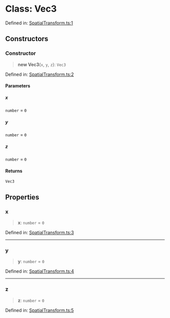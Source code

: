 # Class: Vec3

Defined in: [SpatialTransform.ts:1](https://github.com/webspatial/webspatial-sdk/blob/61c10fdd1eb0797e7a65f18c05fc06e8b1381245/core/src/core/SpatialTransform.ts#L1)

## Constructors

### Constructor

> **new Vec3**(`x`, `y`, `z`): `Vec3`

Defined in: [SpatialTransform.ts:2](https://github.com/webspatial/webspatial-sdk/blob/61c10fdd1eb0797e7a65f18c05fc06e8b1381245/core/src/core/SpatialTransform.ts#L2)

#### Parameters

##### x

`number` = `0`

##### y

`number` = `0`

##### z

`number` = `0`

#### Returns

`Vec3`

## Properties

### x

> **x**: `number` = `0`

Defined in: [SpatialTransform.ts:3](https://github.com/webspatial/webspatial-sdk/blob/61c10fdd1eb0797e7a65f18c05fc06e8b1381245/core/src/core/SpatialTransform.ts#L3)

***

### y

> **y**: `number` = `0`

Defined in: [SpatialTransform.ts:4](https://github.com/webspatial/webspatial-sdk/blob/61c10fdd1eb0797e7a65f18c05fc06e8b1381245/core/src/core/SpatialTransform.ts#L4)

***

### z

> **z**: `number` = `0`

Defined in: [SpatialTransform.ts:5](https://github.com/webspatial/webspatial-sdk/blob/61c10fdd1eb0797e7a65f18c05fc06e8b1381245/core/src/core/SpatialTransform.ts#L5)
